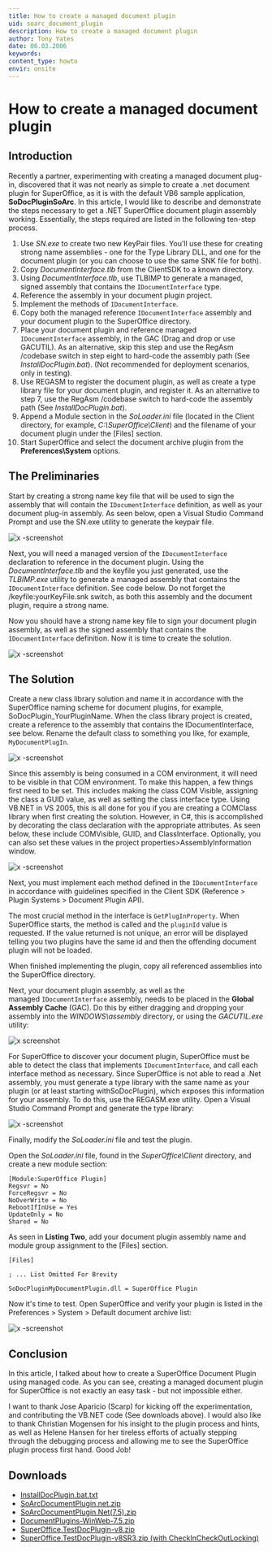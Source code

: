 ```yaml
---
title: How to create a managed document plugin
uid: soarc_document_plugin
description: How to create a managed document plugin
author: Tony Yates
date: 06.03.2006
keywords:
content_type: howto
envir: onsite
---
```


# How to create a managed document plugin

## Introduction

Recently a partner, experimenting with creating a managed document plug-in, discovered that it was not nearly as simple to create a .net document plugin for SuperOffice, as it is with the default VB6 sample application, **SoDocPluginSoArc**. In this article, I would like to describe and demonstrate the steps necessary to get a .NET SuperOffice document plugin assembly working. Essentially, the steps required are listed in the following ten-step process.

1. Use *SN.exe* to create two new KeyPair files. You'll use these for creating strong name assemblies - one for the Type Library DLL, and one for the document plugin (or you can choose to use the same SNK file for both).
2. Copy *DocumentInterface.tlb* from the ClientSDK to a known directory.
3. Using *DocumentInterface.tlb*, use TLBIMP to generate a managed, signed assembly that contains the `IDocumentInterface` type.
4. Reference the assembly in your document plugin project.
5. Implement the methods of `IDocumentInterface`.
6. Copy both the managed reference `IDocumentInterface` assembly and your document plugin to the SuperOffice directory.
7. Place your document plugin and reference managed `IDocumentInterface` assembly, in the GAC (Drag and drop or use GACUTIL). As an alternative, skip this step and use the RegAsm /codebase switch in step eight to hard-code the assembly path (See *InstallDocPlugin.bat*). (Not recommended for deployment scenarios, only in testing).
8. Use REGASM to register the document plugin, as well as create a type library file for your document plugin, and register it. As an alternative to step 7, use the RegAsm /codebase switch to hard-code the assembly path (See *InstallDocPlugin.bat*).
9. Append a Module section in the *SoLoader.ini* file (located in the Client directory, for example, *C:\\SuperOffice\\Client*) and the filename of your document plugin under the \[Files\] section.
10. Start SuperOffice and select the document archive plugin from the **Preferences\\System** options.

## The Preliminaries

Start by creating a strong name key file that will be used to sign the assembly that will contain the `IDocumentInterface` definition, as well as your document plug-in assembly. As seen below, open a Visual Studio Command Prompt and use the SN.exe utility to generate the keypair file.

![x -screenshot][img1]

Next, you will need a managed version of the `IDocumentInterface` declaration to reference in the document plugin. Using the *DocumentInterface.tlb* and the keyfile you just generated, use the *TLBIMP.exe* utility to generate a managed assembly that contains the `IDocumentInterface` definition. See code below. Do not forget the /keyfile:yourKeyFile.snk switch, as both this assembly and the document plugin, require a strong name.

Now you should have a strong name key file to sign your document plugin assembly, as well as the signed assembly that contains the `IDocumentInterface` definition. Now it is time to create the solution.

![x -screenshot][img2]

## The Solution

Create a new class library solution and name it in accordance with the SuperOffice naming scheme for document plugins, for example, SoDocPlugin_YourPluginName. When the class library project is created, create a reference to the assembly that contains the IDocumentInterface, see below. Rename the default class to something you like, for example, `MyDocumentPlugIn`.

![x -screenshot][img3]

Since this assembly is being consumed in a COM environment, it will need to be visible in that COM environment. To make this happen, a few things first need to be set. This includes making the class COM Visible, assigning the class a GUID value, as well as setting the class interface type. Using VB.NET in VS 2005, this is all done for you if you are creating a COMClass library when first creating the solution. However, in C#, this is accomplished by decorating the class declaration with the appropriate attributes. As seen below, these include COMVisible, GUID, and ClassInterface. Optionally, you can also set these values in the project properties>AssemblyInformation window.

![x -screenshot][img4]

Next, you must implement each method defined in the `IDocumentInterface` in accordance with guidelines specified in the Client SDK (Reference > Plugin Systems > Document Plugin API).

The most crucial method in the interface is `GetPlugInProperty`. When SuperOffice starts, the method is called and the `pluginId` value is requested. If the value returned is not unique, an error will be displayed telling you two plugins have the same id and then the offending document plugin will not be loaded.

When finished implementing the plugin, copy all referenced assemblies into the SuperOffice directory.

Next, your document plugin assembly, as well as the managed `IDocumentInterface` assembly, needs to be placed in the **Global Assembly Cache** (GAC). Do this by either dragging and dropping your assembly into the *WINDOWS\\assembly* directory, or using the *GACUTIL.exe* utility:

![x screenshot][img5]

For SuperOffice to discover your document plugin, SuperOffice must be able to detect the class that implements `IDocumentInterface`, and call each interface method as necessary. Since SuperOffice is not able to read a .Net assembly, you must generate a type library with the same name as your plugin (or at least starting withSoDocPlugin), which exposes this information for your assembly. To do this, use the REGASM.exe utility. Open a Visual Studio Command Prompt and generate the type library:

![x -screenshot][img6]

Finally, modify the *SoLoader.ini* file and test the plugin.

Open the *SoLoader.ini* file, found in the *SuperOffice\\Client* directory, and create a new module section:

```text
[Module:SuperOffice Plugin]
Regsvr = No
ForceRegsvr = No
NoOverWrite = No
RebootIfInUse = Yes
UpdateOnly = No
Shared = No
```

As seen in **Listing Two**, add your document plugin assembly name and module group assignment to the \[Files\] section.

```text
[Files]

; ... List Omitted For Brevity

SoDocPluginMyDocumentPlugin.dll = SuperOffice Plugin
```

Now it's time to test. Open SuperOffice and verify your plugin is listed in the Preferences > System > Default document archive list:

![x -screenshot][img7]

## Conclusion

In this article, I talked about how to create a SuperOffice Document Plugin using managed code. As you can see, creating a managed document plugin for SuperOffice is not exactly an easy task - but not impossible either.

I want to thank Jose Aparicio (Scarp) for kicking off the experimentation, and contributing the VB.NET code (See downloads above). I would also like to thank Christian Mogensen for his insight to the plugin process and hints, as well as Helene Hansen for her tireless efforts of actually stepping through the debugging process and allowing me to see the SuperOffice plugin process first hand. Good Job!

## Downloads

* [InstallDocPlugin.bat.txt](../../../../assets/downloads/api/InstallDocPlugin.bat.txt)
* [SoArcDocumentPlugin.net.zip](../../../../assets/downloads/api/soarcdocumentplugin.net.zip)
* [SoArcDocumentPlugin.Net(7.5).zip](../../../../assets/downloads/api/soarcdocumentplugin.net-7.5.zip)
* [DocumentPlugins-WinWeb-7.5.zip](../../../../assets/downloads/api/documentplugins-winweb-7.5.zip)
* [SuperOffice.TestDocPlugin-v8.zip](../../../../assets/downloads/api/superoffice.testdocplugin-v8.zip)
* [SuperOffice.TestDocPlugin-v8SR3.zip (with CheckInCheckOutLocking)](../../../../assets/downloads/api/superoffice.testdocplugin_withcheckincheckout.zip)

<!-- Referenced links -->

<!-- Referenced images -->
[img1]: media/a-createkeyfile.png
[img2]: media/b-createmanageddocinterface.png
[img3]: media/c-addreference.gif
[img4]: media/d-csharpclass.png
[img5]: media/e-addtogac.png
[img6]: media/f-createdocplugintlb.png
[img7]: media/g-preferences.png
